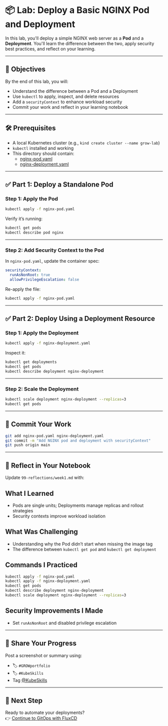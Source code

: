 # 📦 Lab: Deploy a Basic NGINX Pod and Deployment

In this lab, you'll deploy a simple NGINX web server as a **Pod** and a **Deployment**. You'll learn the difference between the two, apply security best practices, and reflect on your learning.

---

## 🎯 Objectives

By the end of this lab, you will:

- Understand the difference between a Pod and a Deployment
- Use `kubectl` to apply, inspect, and delete resources
- Add a `securityContext` to enhance workload security
- Commit your work and reflect in your learning notebook

---

## 🛠 Prerequisites

- A local Kubernetes cluster (e.g., `kind create cluster --name grow-lab`)
- `kubectl` installed and working
- This directory should contain:
  - [nginx-pod.yaml](nginx-pod.yaml)
  - [nginx-deployment.yaml](nginx-deployment.yaml)

---

## ✅ Part 1: Deploy a Standalone Pod

### Step 1: Apply the Pod

```bash
kubectl apply -f nginx-pod.yaml
```

Verify it’s running:

```bash
kubectl get pods
kubectl describe pod nginx
```

---

### Step 2: Add Security Context to the Pod

In `nginx-pod.yaml`, update the container spec:

```yaml
securityContext:
  runAsNonRoot: true
  allowPrivilegeEscalation: false
```

Re-apply the file:

```bash
kubectl apply -f nginx-pod.yaml
```

---

## ✅ Part 2: Deploy Using a Deployment Resource

### Step 1: Apply the Deployment

```bash
kubectl apply -f nginx-deployment.yaml
```

Inspect it:

```bash
kubectl get deployments
kubectl get pods
kubectl describe deployment nginx-deployment
```

---

### Step 2: Scale the Deployment

```bash
kubectl scale deployment nginx-deployment --replicas=3
kubectl get pods
```

---

## 📝 Commit Your Work

```bash
git add nginx-pod.yaml nginx-deployment.yaml
git commit -m "Add NGINX pod and deployment with securityContext"
git push origin main
```

---

## 🧠 Reflect in Your Notebook

Update `99-reflections/week1.md` with:

## What I Learned
- Pods are single units; Deployments manage replicas and rollout strategies
- Security contexts improve workload isolation

## What Was Challenging
- Understanding why the Pod didn’t start when missing the image tag
- The difference between `kubectl get pod` and `kubectl get deployment`

## Commands I Practiced
```bash
kubectl apply -f nginx-pod.yaml
kubectl apply -f nginx-deployment.yaml
kubectl get pods
kubectl describe deployment nginx-deployment
kubectl scale deployment nginx-deployment --replicas=3
```

## Security Improvements I Made
- Set `runAsNonRoot` and disabled privilege escalation


---

## 📣 Share Your Progress

Post a screenshot or summary using:
- 🏷 `#GROWportfolio`
- 🏷 `#KubeSkills`
- Tag [@KubeSkills](https://linkedin.com/company/kubeskills)

---

## 🔁 Next Step

Ready to automate your deployments?  
👉 [Continue to GitOps with FluxCD](../02-gitops/lab-guide.md)
